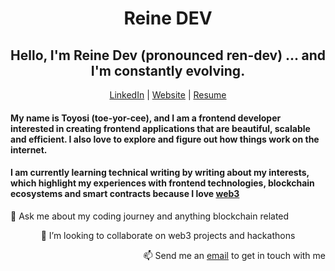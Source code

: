 <h1 align="center">Reine DEV </h1>

<h2 align="center"> Hello, I'm Reine Dev (pronounced ren-dev) ... and I'm constantly evolving. </h2>

<p align="center">
  <a href="https://www.linkedin.com/in/toyosi-odukale/">LinkedIn</a> | 
  <a href="https://reine.dev/">Website</a> |
  <a href="https://drive.google.com/file/d/1xSsPZJfbJ7AgAxZbUSZLKnvIeI4n0iiZ/view?usp=sharing" >Resume</a>
</p>

<h4 align="block"> My name is Toyosi (toe-yor-cee), and I am a frontend developer interested in creating frontend applications that are beautiful, scalable and efficient. I also love to explore and figure out how things work on the internet. </h4>  
 <h4 align="block"> I am currently learning technical writing by writing about my interests, which highlight my experiences with frontend technologies, blockchain ecosystems and smart contracts because I love <a href="https://reine.hashnode.dev/what-is-web3-an-introduction-to-the-decentralized-web">web3</a>  </h4>



<p align="left"> 💬 Ask me about my coding journey and anything blockchain related </p>
<p align="center"> 👯 I’m looking to collaborate on web3 projects and hackathons </p>
<p align="right"> 📫 Send me an <a href="mailto:reinetoyosii@gmail.com">email</a> to get in touch with me  </p>







<!---
Rei-ne/Rei-ne is a ✨ special ✨ repository because its `README.md` (this file) appears on your GitHub profile.
You can click the Preview link to take a look at your changes.
--->
